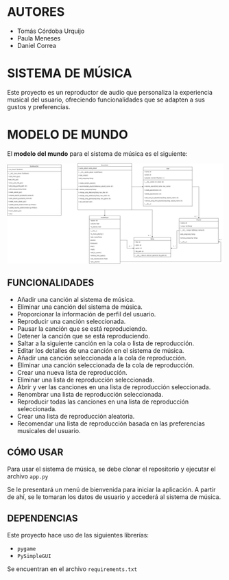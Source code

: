 # AUTORES

- Tomás Córdoba Urquijo
- Paula Meneses
- Daniel Correa

# SISTEMA DE MÚSICA

Este proyecto es un reproductor de audio que personaliza la experiencia musical del usuario, ofreciendo funcionalidades 
que se adapten a sus gustos y preferencias.

# MODELO DE MUNDO 
El **modelo del mundo** para el sistema de música es el siguiente:

![Modelo del mundo del sistema musica](assets/UML/uml_sys_gui.png)



## FUNCIONALIDADES

- Añadir una canción al sistema de música.
- Eliminar una canción del sistema de música.
- Proporcionar la información de perfil del usuario.
- Reproducir una canción seleccionada.
- Pausar la canción que se está reproduciendo.
- Detener la canción que se está reproduciendo.
- Saltar a la siguiente canción en la cola o lista de reproducción.
- Editar los detalles de una canción en el sistema de música.
- Añadir una canción seleccionada a la cola de reproducción.
- Eliminar una canción seleccionada de la cola de reproducción.
- Crear una nueva lista de reproducción.
- Eliminar una lista de reproducción seleccionada.
- Abrir y ver las canciones en una lista de reproducción seleccionada.
- Renombrar una lista de reproducción seleccionada.
- Reproducir todas las canciones en una lista de reproducción seleccionada.
- Crear una lista de reproducción aleatoria.
- Recomendar una lista de reproducción basada en las preferencias musicales del usuario.

## CÓMO USAR

Para usar el sistema de música, se debe clonar el repositorio y ejecutar el archivo `app.py`

Se le presentará un menú de bienvenida para iniciar la aplicación. A partir de ahí, se le tomaran los datos de usuario y 
accederá al sistema de música.

## DEPENDENCIAS

Este proyecto hace uso de las siguientes librerías:

- `pygame`
- `PySimpleGUI`

Se encuentran en el archivo `requirements.txt`
